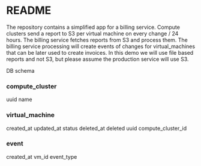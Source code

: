 # README

The repository contains a simplified app for a billing service.
Compute clusters send a report to S3 per virtual machine on every change / 24 hours.
The billing service fetches reports from S3 and process them.
The billing service processing will create events of changes for virtual_machines that can be later used to create invoices.
In this demo we will use file based reports and not S3, but please assume the production service will use S3.

DB schema

### compute_cluster

uuid
name

### virtual_machine

created_at
updated_at
status
deleted_at
deleted
uuid
compute_cluster_id

### event

created_at
vm_id
event_type

